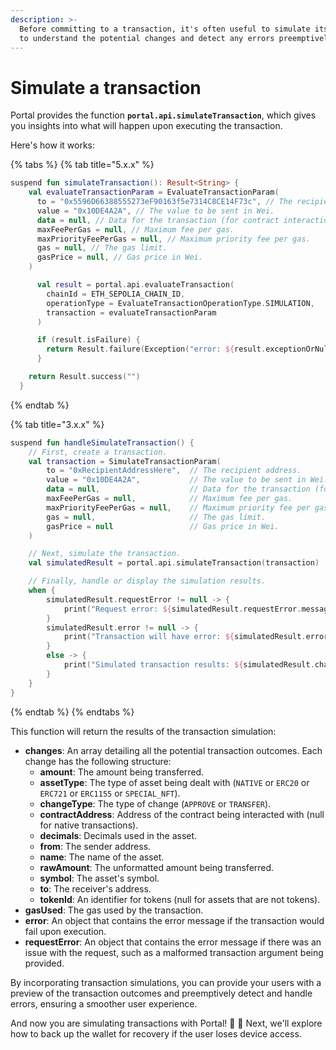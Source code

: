 ```yaml
---
description: >-
  Before committing to a transaction, it's often useful to simulate its outcome
  to understand the potential changes and detect any errors preemptively.
---
```


# Simulate a transaction

Portal provides the function **`portal.api.simulateTransaction`**, which gives you insights into what will happen upon executing the transaction.

Here's how it works:

{% tabs %}
{% tab title="5.x.x" %}
```kotlin
suspend fun simulateTransaction(): Result<String> {
    val evaluateTransactionParam = EvaluateTransactionParam(
      to = "0x5596D66388555273eF90163f5e7314C8CE14F73c", // The recipient address.
      value = "0x10DE4A2A", // The value to be sent in Wei.
      data = null, // Data for the transaction (for contract interactions).
      maxFeePerGas = null, // Maximum fee per gas.
      maxPriorityFeePerGas = null, // Maximum priority fee per gas.
      gas = null, // The gas limit.
      gasPrice = null, // Gas price in Wei.
    )

      val result = portal.api.evaluateTransaction(
        chainId = ETH_SEPOLIA_CHAIN_ID,
        operationType = EvaluateTransactionOperationType.SIMULATION,
        transaction = evaluateTransactionParam
      )

      if (result.isFailure) {
        return Result.failure(Exception("error: ${result.exceptionOrNull()?.message}"))
      }

    return Result.success("")
  }

```


{% endtab %}

{% tab title="3.x.x" %}
```kotlin
suspend fun handleSimulateTransaction() {
    // First, create a transaction.
    val transaction = SimulateTransactionParam(
        to = "0xRecipientAddressHere",  // The recipient address.
        value = "0x10DE4A2A",           // The value to be sent in Wei.
        data = null,                    // Data for the transaction (for contract interactions).
        maxFeePerGas = null,            // Maximum fee per gas.
        maxPriorityFeePerGas = null,    // Maximum priority fee per gas.
        gas = null,                     // The gas limit.
        gasPrice = null                 // Gas price in Wei.
    )

    // Next, simulate the transaction.
    val simulatedResult = portal.api.simulateTransaction(transaction)

    // Finally, handle or display the simulation results.
    when {
        simulatedResult.requestError != null -> {
            print("Request error: ${simulatedResult.requestError.message}")
        }
        simulatedResult.error != null -> {
            print("Transaction will have error: ${simulatedResult.error.message}")
        }
        else -> {
            print("Simulated transaction results: ${simulatedResult.changes}")
        }
    }
}
```
{% endtab %}
{% endtabs %}

This function will return the results of the transaction simulation:

* **changes**: An array detailing all the potential transaction outcomes. Each change has the following structure:
  * **amount**: The amount being transferred.
  * **assetType**: The type of asset being dealt with (`NATIVE` or `ERC20` or `ERC721` or `ERC1155` or `SPECIAL_NFT`).
  * **changeType**: The type of change (`APPROVE` or `TRANSFER`).
  * **contractAddress**: Address of the contract being interacted with (null for native transactions).
  * **decimals**: Decimals used in the asset.
  * **from**: The sender address.
  * **name**: The name of the asset.
  * **rawAmount**: The unformatted amount being transferred.
  * **symbol**: The asset's symbol.
  * **to**: The receiver's address.
  * **tokenId**: An identifier for tokens (null for assets that are not tokens).
* **gasUsed**: The gas used by the transaction.
* **error**: An object that contains the error message if the transaction would fail upon execution.
* **requestError**: An object that contains the error message if there was an issue with the request, such as a malformed transaction argument being provided.

By incorporating transaction simulations, you can provide your users with a preview of the transaction outcomes and preemptively detect and handle errors, ensuring a smoother user experience.

And now you are simulating transactions with Portal! 🙌 🚀 Next, we'll explore how to back up the wallet for recovery if the user loses device access.
